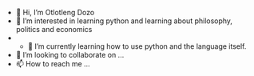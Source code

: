 - 👋 Hi, I’m Otlotleng Dozo
- 👀 I’m interested in learning python and learning about philosophy, politics and economics
- - 🌱 I’m currently learning how to use python and the language itself.
- 💞️ I’m looking to collaborate on ...
- 📫 How to reach me ...

<!---
Otlotleng-dev/Otlotleng-dev is a ✨ special ✨ repository because its `README.md` (this file) appears on your GitHub profile.
You can click the Preview link to take a look at your changes.
--->
